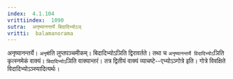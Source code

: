 ```yaml
---
index:  4.1.104
vrittiindex:  1090
sutra:  अनृष्यानन्तर्ये बिदादिभ्योऽञ्
vritti:  balamanorama 
---
```


अनृष्यानन्तर्ये। `अनृषी`ति लुप्तपञ्चमीकम्। बिदादिभ्योऽञिति द्विरावर्तते। तथा च `अनृष्यानन्तर्ये विदादिभ्योऽ`ञिति कृत्स्नमेकं वाक्यं। `बिदादिभ्योऽ`ञिति वाक्यान्तरं। तत्र द्वितीयं वाक्यं व्याचष्टे--एभ्योऽञ्गोत्रे इति। गोत्रे विवक्षिते विदादिभ्योऽञ्स्यादित्यर्थः।


